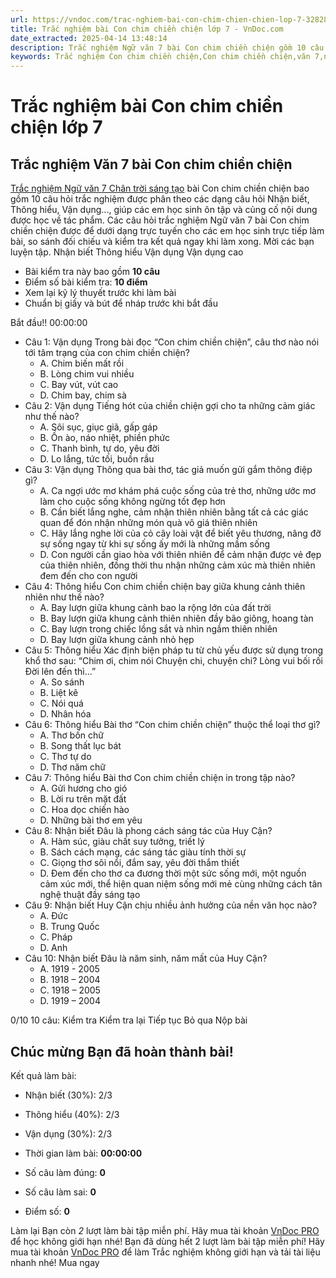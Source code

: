 ```yaml
---
url: https://vndoc.com/trac-nghiem-bai-con-chim-chien-chien-lop-7-328286
title: Trắc nghiệm bài Con chim chiền chiện lớp 7 - VnDoc.com
date_extracted: 2025-04-14 13:48:14
description: Trắc nghiệm Ngữ văn 7 bài Con chim chiền chiện gồm 10 câu hỏi trắc nghiệm giúp các em ôn tập củng cố kiến thức được học hiệu quả.
keywords: Trắc nghiệm Con chim chiền chiện,Con chim chiền chiện,văn 7,ngữ văn 7,văn 7 Chân trời sáng tạo,trắc nghiệm văn 7 Chân trời sáng tạo,trắc nghiệm văn 7 bài Con chim chiền chiện,trắc nghiệm ngữ văn 7 bài Con chim chiền chiện,trắc nghiệm văn 7 Con chim chiền chiện
---
```


# Trắc nghiệm bài Con chim chiền chiện lớp 7
## Trắc nghiệm Văn 7 bài Con chim chiền chiện
[Trắc nghiệm Ngữ văn 7 Chân trời sáng tạo](<https://vndoc.com/trac-nghiem-ngu-van-7-chan-troi-sang-tao>) bài Con chim chiền chiện bao gồm 10 câu hỏi trắc nghiệm được phân theo các dạng câu hỏi Nhận biết, Thông hiểu, Vận dụng..., giúp các em học sinh ôn tập và củng cố nội dung được học về tác phẩm.
Các câu hỏi trắc nghiệm Ngữ văn 7 bài Con chim chiền chiện được để dưới dạng trực tuyến cho các em học sinh trực tiếp làm bài, so sánh đối chiếu và kiểm tra kết quả ngay khi làm xong. Mời các bạn luyện tập.
Nhận biết Thông hiểu Vận dụng Vận dụng cao
  * Bài kiểm tra này bao gồm **10 câu**
  * Điểm số bài kiểm tra: **10 điểm**
  * Xem lại kỹ lý thuyết trước khi làm bài
  * Chuẩn bị giấy và bút để nháp trước khi bắt đầu

Bắt đầu\!\!
00:00:00
  * Câu 1:  Vận dụng
Trong bài đọc “Con chim chiền chiện”, câu thơ nào nói tới tâm trạng của con chim chiền chiện?
    * A. Chim biến mất rồi 
    * B. Lòng chim vui nhiều 
    * C. Bay vút, vút cao 
    * D. Chim bay, chim sà 
  * Câu 2:  Vận dụng
Tiếng hót của chiền chiện gợi cho ta những cảm giác như thế nào?
    * A. Sôi sục, giục giã, gấp gáp 
    * B. Ồn ào, náo nhiệt, phiền phức 
    * C. Thanh bình, tự do, yêu đời 
    * D. Lo lắng, tức tối, buồn rầu 
  * Câu 3:  Vận dụng
Thông qua bài thơ, tác giả muốn gửi gắm thông điệp gì?
    * A. Ca ngợi ước mơ khám phá cuộc sống của trẻ thơ, những ước mơ làm cho cuộc sống không ngừng tốt đẹp hơn 
    * B. Cần biết lắng nghe, cảm nhận thiên nhiên bằng tất cả các giác quan để đón nhận những món quà vô giá thiên nhiên 
    * C. Hãy lắng nghe lời của cỏ cây loài vật để biết yêu thương, nâng đỡ sự sống ngay từ khi sự sống ấy mới là những mầm sống 
    * D. Con người cần giao hòa với thiên nhiên để cảm nhận được vẻ đẹp của thiên nhiên, đồng thời thu nhận những cảm xúc mà thiên nhiên đem đến cho con người 
  * Câu 4:  Thông hiểu
Con chim chiền chiện bay giữa khung cảnh thiên nhiên như thế nào?
    * A. Bay lượn giữa khung cảnh bao la rộng lớn của đất trời 
    * B. Bay lượn giữa khung cảnh thiên nhiên đầy bão giông, hoang tàn 
    * C. Bay lượn trong chiếc lồng sắt và nhìn ngắm thiên nhiên 
    * D. Bay lượn giữa khung cảnh nhỏ hẹp 
  * Câu 5:  Thông hiểu
Xác định biện pháp tu từ chủ yếu được sử dụng trong khổ thơ sau:
“Chim ơi, chim nói
Chuyện chi, chuyện chi?
Lòng vui bối rối
Đời lên đến thì…”
    * A. So sánh 
    * B. Liệt kê 
    * C. Nói quá 
    * D. Nhân hóa 
  * Câu 6:  Thông hiểu
Bài thơ “Con chim chiền chiện” thuộc thể loại thơ gì?
    * A. Thơ bốn chữ 
    * B. Song thất lục bát 
    * C. Thơ tự do 
    * D. Thơ năm chữ 
  * Câu 7:  Thông hiểu
Bài thơ Con chim chiền chiện in trong tập nào?
    * A. Gửi hương cho gió 
    * B. Lời ru trên mặt đất 
    * C. Hoa dọc chiến hào 
    * D. Những bài thơ em yêu 
  * Câu 8:  Nhận biết
Đâu là phong cách sáng tác của Huy Cận?
    * A. Hàm súc, giàu chất suy tưởng, triết lý 
    * B. Sách cách mạng, các sáng tác giàu tính thời sự 
    * C. Giọng thơ sôi nổi, đắm say, yêu đời thắm thiết 
    * D. Đem đến cho thơ ca đương thời một sức sống mới, một nguồn cảm xúc mới, thể hiện quan niệm sống mới mẻ cùng những cách tân nghệ thuật đầy sáng tạo 
  * Câu 9:  Nhận biết
Huy Cận chịu nhiều ảnh hưởng của nền văn học nào?
    * A. Đức 
    * B. Trung Quốc 
    * C. Pháp 
    * D. Anh 
  * Câu 10:  Nhận biết
Đâu là năm sinh, năm mất của Huy Cận?
    * A. 1919 - 2005 
    * B. 1918 – 2004 
    * C. 1918 – 2005 
    * D. 1919 – 2004 

0/10
10 câu:
Kiểm tra Kiểm tra lại Tiếp tục Bỏ qua Nộp bài
## Chúc mừng Bạn đã hoàn thành bài\!
Kết quả làm bài:
  * Nhận biết \(30%\):
2/3
  * Thông hiểu \(40%\):
2/3
  * Vận dụng \(30%\):
2/3

  * Thời gian làm bài:  **00:00:00**
  * Số câu làm đúng: **0**
  * Số câu làm sai: **0**
  * Điểm số: **0**

Làm lại
Bạn còn _2_ lượt làm bài tập miễn phí. Hãy mua tài khoản [VnDoc PRO](</pro>) để học không giới hạn nhé\!  Bạn đã dùng hết 2 lượt làm bài tập miễn phí\! Hãy mua tài khoản [VnDoc PRO](</pro>) để làm Trắc nghiệm không giới hạn và tải tài liệu nhanh nhé\!  Mua ngay
